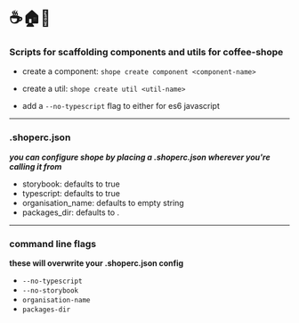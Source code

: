 # :coffee::house::scroll:
### Scripts for scaffolding components and utils for coffee-shope

 - create a component:
    `shope create component <component-name>`

 - create a util:
    `shope create util <util-name>`
    
 - add a `--no-typescript` flag to either for es6 javascript
---

### .shoperc.json
***you can configure shope by placing a .shoperc.json wherever you're calling it from***

 - storybook: defaults to true
 - typescript: defaults to true
 - organisation_name: defaults to empty string
 - packages_dir: defaults to .
---

### command line flags
**these will overwrite your .shoperc.json config**

- `--no-typescript`
- `--no-storybook`
- `organisation-name`
- `packages-dir`
